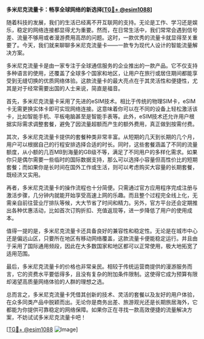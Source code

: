 **多米尼克流量卡：畅享全球网络的新选择[[TG💪+ @esim1088](https://t.me/s/esim1088)]**

随着科技的发展，我们的生活已经离不开互联网的支持。无论是工作、学习还是娱乐，稳定的网络连接都显得尤为重要。然而，在日常生活中，我们常常会遇到信号差、流量不够用或者漫游费用高昂的问题。这时，一款优秀的流量卡就显得至关重要了。今天，我们就来聊聊多米尼克流量卡——一款专为现代人设计的智能流量解决方案。

多米尼克流量卡是由一家专注于全球通信服务的企业推出的一款产品。它不仅支持多种语言的使用，还覆盖了全球多个国家和地区，让用户在旅行或居住期间都能享受到无缝切换的优质网络体验。这款流量卡的最大亮点在于其灵活性和便捷性，尤其是对于经常需要出国的人士来说，简直是福音。

首先，多米尼克流量卡采用了先进的eSIM技术。相比于传统的物理SIM卡，eSIM卡无需更换实体卡即可实现网络连接。这意味着你可以在不同的设备上轻松激活该卡，比如智能手机、平板电脑甚至是智能手表等。此外，eSIM技术还允许用户根据实际需求调整套餐，避免了因流量超额而产生的额外费用，真正做到按需付费。

其次，多米尼克流量卡提供的套餐种类非常丰富。从短期的几天到长期的几个月，用户可以根据自己的行程安排选择合适的时长。同时，这些套餐涵盖了不同的流量额度，从小额的几百MB到海量的GB级不等，满足了不同用户的多样化需求。如果你只是偶尔需要一些临时的国际数据支持，那么可以选择小容量但高性价比的短期套餐；而如果你是长时间在国外工作或生活，则可以考虑购买大容量的长期套餐，既经济又实用。

再者，多米尼克流量卡的操作流程也十分简便。只需通过官方应用程序完成注册与激活步骤，几分钟内就能开始享受高速上网的乐趣。而且整个过程完全线上化，无需亲自前往营业厅排队等候，大大节省了时间和精力。另外，官方平台还会定期推出各种优惠活动，比如首次订购折扣、充值返现等，进一步降低了用户的使用成本。

值得一提的是，多米尼克流量卡还具备良好的兼容性和稳定性。无论是在城市中心还是偏远山区，只要所在地区有移动网络覆盖，这款流量卡便能稳定运行。并且由于采用了国际通用频段，因此在大多数国家和地区都可以正常使用，极大地拓宽了适用范围。

最后，多米尼克流量卡的价格也非常亲民。相较于传统运营商提供的漫游服务而言，它的资费水平要低得多，且没有复杂的附加条件限制。这使得它成为预算有限却渴望高质量网络体验的人群的理想之选。

总而言之，多米尼克流量卡凭借其创新的技术、灵活的套餐以及友好的用户体验，在众多同类产品中脱颖而出。无论你是商务出差、旅游观光还是长期旅居海外，它都能为你提供可靠稳定的网络保障。如果你正在寻找一款高效便捷的流量解决方案，不妨试试多米尼克流量卡吧！

[[TG💪+ @esim1088](https://t.me/s/esim1088) ![Image](https://i.postimg.cc/4NQfJmqS/Snipaste-2025-05-13-00-14-12.png)]
